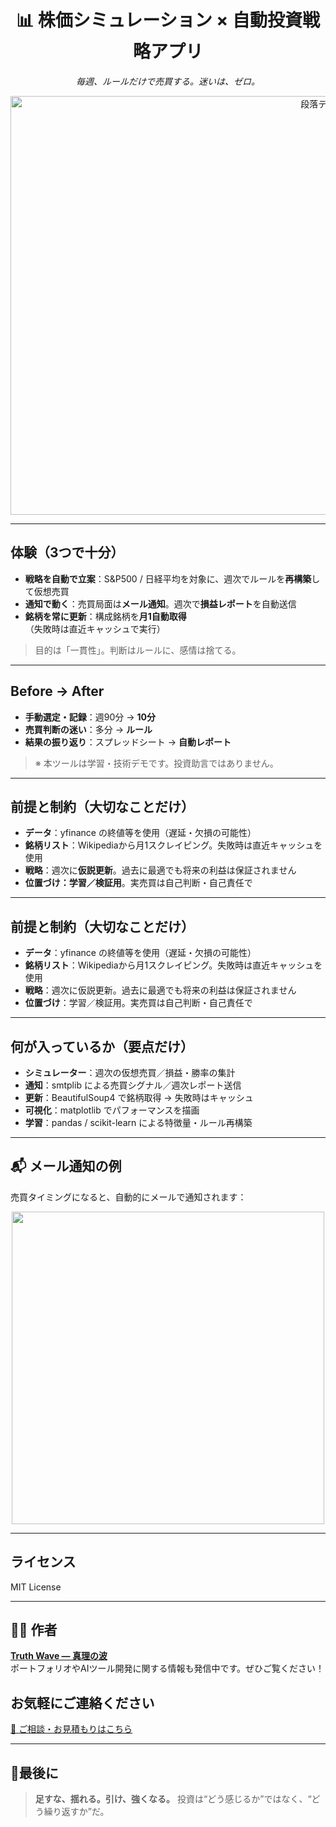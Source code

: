 <h1 align="center">📊 株価シミュレーション × 自動投資戦略アプリ</h1>

<p align="center"><i>毎週、ルールだけで売買する。迷いは、ゼロ。</i></p>

<p align="center">
<img width="996" height="670" alt="段落テキスト" src="https://github.com/user-attachments/assets/1f09bdca-b973-4f56-aa5d-38c62e811069" />

</p>

---

## 体験（3つで十分）

- **戦略を自動で立案**：S&P500 / 日経平均を対象に、週次でルールを**再構築**して仮想売買
- **通知で動く**：売買局面は**メール通知**。週次で**損益レポート**を自動送信
- **銘柄を常に更新**：構成銘柄を**月1自動取得**（失敗時は直近キャッシュで実行）
> 目的は「一貫性」。判断はルールに、感情は捨てる。

---

## Before → After

- **手動選定・記録**：週90分 → **10分**
- **売買判断の迷い**：多分 → **ルール**
- **結果の振り返り**：スプレッドシート → **自動レポート**
> ※ 本ツールは学習・技術デモです。投資助言ではありません。

---

## 前提と制約（大切なことだけ）

- **データ**：yfinance の終値等を使用（遅延・欠損の可能性）
- **銘柄リスト**：Wikipediaから月1スクレイピング。失敗時は直近キャッシュを使用
- **戦略**：週次に**仮説更新**。過去に最適でも将来の利益は保証されません
- **位置づけ：学習／検証用**。実売買は自己判断・自己責任で

---

## 前提と制約（大切なことだけ）

- **データ**：yfinance の終値等を使用（遅延・欠損の可能性）
- **銘柄リスト**：Wikipediaから月1スクレイピング。失敗時は直近キャッシュを使用
- **戦略**：週次に仮説更新。過去に最適でも将来の利益は保証されません
- **位置づけ**：学習／検証用。実売買は自己判断・自己責任で

---

## 何が入っているか（要点だけ）

- **シミュレーター**：週次の仮想売買／損益・勝率の集計
- **通知**：smtplib による売買シグナル／週次レポート送信
- **更新**：BeautifulSoup4 で銘柄取得 → 失敗時はキャッシュ
- **可視化**：matplotlib でパフォーマンスを描画
- **学習**：pandas / scikit-learn による特徴量・ルール再構築

---

## 📬 メール通知の例

売買タイミングになると、自動的にメールで通知されます：

<p align="center">
  <img src="https://github.com/user-attachments/assets/51277f69-2d4d-426f-a78e-ab2bcad8acfe" width="500" />
</p>

---

## ライセンス

MIT License

---

## 🧑‍💻 作者

**[Truth Wave ― 真理の波](https://github.com/truthwave)**  
ポートフォリオやAIツール開発に関する情報も発信中です。ぜひご覧ください！

## お気軽にご連絡ください
[📩 ご相談・お見積もりはこちら](mailto:realmadrid71214591@gmail.com)

---

## 🏁最後に

> **足すな、揺れる。引け、強くなる。**
> 投資は“どう感じるか”ではなく、“どう繰り返すか”だ。

